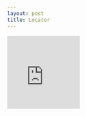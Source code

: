 ```yaml
---
layout: post
title: Locator
---
```


<div id="iframewrapper">
    <iframe allowtransparency="true" frameborder="0" height="170" id="mentalhealthtreatmentfinder" marginheight="0" marginwidth="0" name="mentalhealthtreatmentfinder" scrolling="no" src="https://findtreatment.samhsa.gov/locator/widget/170?sType=SA&sCodes=SA,DT" title="Samhsa.gov" width="170"> https://findtreatment.samhsa.gov/locator/widget/170 </iframe>
</div>

<script>

    function getUrlVars() {
        let parameters = document.location.search;
        parameters = parameters.substring(1);
        let decoded = atob(parameters);
        let qmark = '?';
        decoded = qmark.concat(decoded);
        var vars = {};
        var parts = decoded.replace(/[?&]+([^=&]+)=([^&]*)/gi, function(m,key,value) {
            vars[key] = value;
        });
        return vars;
    }

    var treatment = "sType="+getUrlVars()["treatment"];
    var code = "sCodes="+getUrlVars()["code"];

    document.getElementById("mentalhealthtreatmentfinder").src = "https://findtreatment.samhsa.gov/locator/widget/170?"+treatment+"&"+code;

</script>